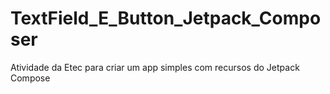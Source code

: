 # TextField_E_Button_Jetpack_Composer
Atividade da Etec para criar um app simples com recursos do Jetpack Compose
